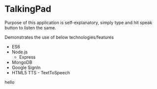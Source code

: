 # TalkingPad

Purpose of this application is self-explanatory, simply type and hit speak button to listen the same. 

Demonstrates the use of below technologies/features
* ES6
* Node.js
    * Express
* MongoDB
* Google SignIn
* HTML5 TTS - TextToSpeech

hello